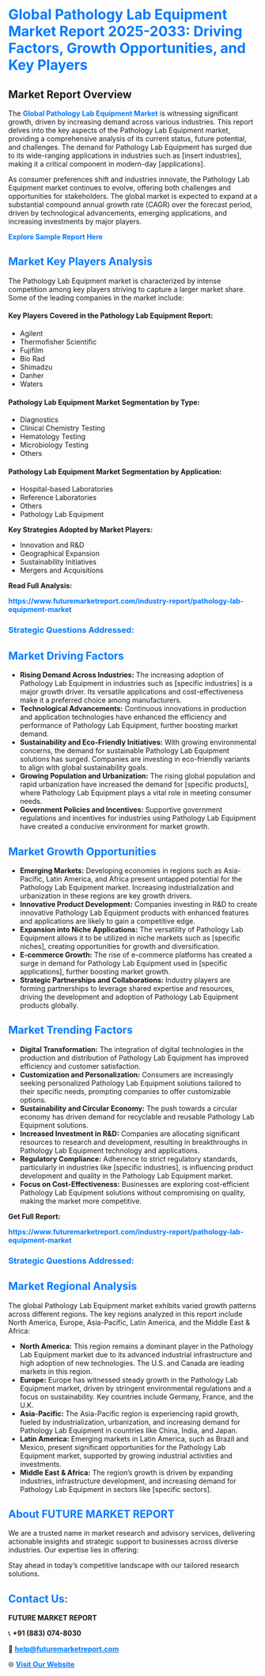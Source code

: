 <h1 style="color: #007BFF;">Global Pathology Lab Equipment Market Report 2025-2033: Driving Factors, Growth Opportunities, and Key Players</h1>

<section id="overview">
<h2>Market Report Overview</h2>
<p>The <a href="https://www.futuremarketreport.com/industry-report/pathology-lab-equipment-market" style="color: #007BFF; text-decoration: none;"><strong>Global Pathology Lab Equipment Market</strong></a> is witnessing significant growth, driven by increasing demand across various industries. This report delves into the key aspects of the Pathology Lab Equipment market, providing a comprehensive analysis of its current status, future potential, and challenges. The demand for Pathology Lab Equipment has surged due to its wide-ranging applications in industries such as [insert industries], making it a critical component in modern-day [applications].</p>
<p>As consumer preferences shift and industries innovate, the Pathology Lab Equipment market continues to evolve, offering both challenges and opportunities for stakeholders. The global market is expected to expand at a substantial compound annual growth rate (CAGR) over the forecast period, driven by technological advancements, emerging applications, and increasing investments by major players.</p>
</section>

<section id="overview">
<p><a href="https://www.futuremarketreport.com/request-sample/reportId=127167" style="color: #007BFF; text-decoration: none;"><strong>Explore Sample Report Here</strong></a></p>
</section>

<section id="key-players">
<h2 style="color: #007BFF;">Market Key Players Analysis</h2>
<p>The Pathology Lab Equipment market is characterized by intense competition among key players striving to capture a larger market share. Some of the leading companies in the market include:</p>
<h4>Key Players Covered in the Pathology Lab Equipment Report:</h4>
<ul><li>Agilent</li><li>Thermofisher Scientific</li><li>Fujifilm</li><li>Bio Rad</li><li>Shimadzu</li><li>Danher</li><li>Waters</li></ul>
<h4>Pathology Lab Equipment Market Segmentation by Type:</h4>
<ul><li>Diagnostics</li><li>Clinical Chemistry Testing</li><li>Hematology Testing</li><li>Microbiology Testing</li><li>Others</li></ul>

<h4>Pathology Lab Equipment Market Segmentation by Application:</h4>
<ul><li>Hospital-based Laboratories</li><li>Reference Laboratories</li><li>Others</li><li>Pathology Lab Equipment</li></ul>
<p><strong>Key Strategies Adopted by Market Players:</strong></p>
<ul>
<li>Innovation and R&D</li>
<li>Geographical Expansion</li>
<li>Sustainability Initiatives</li>
<li>Mergers and Acquisitions</li>
</ul>
</section>

<section>
<p><strong>Read Full Analysis: </strong></p><a href="https://www.futuremarketreport.com/industry-report/pathology-lab-equipment-market" style="color: #007BFF; text-decoration: none;"><strong>https://www.futuremarketreport.com/industry-report/pathology-lab-equipment-market</strong></a>
<h3 style="color: #007BFF;">Strategic Questions Addressed:</h3>
</section>

<section id="driving-factors">
<h2 style="color: #007BFF;">Market Driving Factors</h2>
<ul>
<li><strong>Rising Demand Across Industries:</strong> The increasing adoption of Pathology Lab Equipment in industries such as [specific industries] is a major growth driver. Its versatile applications and cost-effectiveness make it a preferred choice among manufacturers.</li>
<li><strong>Technological Advancements:</strong> Continuous innovations in production and application technologies have enhanced the efficiency and performance of Pathology Lab Equipment, further boosting market demand.</li>
<li><strong>Sustainability and Eco-Friendly Initiatives:</strong> With growing environmental concerns, the demand for sustainable Pathology Lab Equipment solutions has surged. Companies are investing in eco-friendly variants to align with global sustainability goals.</li>
<li><strong>Growing Population and Urbanization:</strong> The rising global population and rapid urbanization have increased the demand for [specific products], where Pathology Lab Equipment plays a vital role in meeting consumer needs.</li>
<li><strong>Government Policies and Incentives:</strong> Supportive government regulations and incentives for industries using Pathology Lab Equipment have created a conducive environment for market growth.</li>
</ul>
</section>

<section id="growth-opportunities">
<h2 style="color: #007BFF;">Market Growth Opportunities</h2>
<ul>
<li><strong>Emerging Markets:</strong> Developing economies in regions such as Asia-Pacific, Latin America, and Africa present untapped potential for the Pathology Lab Equipment market. Increasing industrialization and urbanization in these regions are key growth drivers.</li>
<li><strong>Innovative Product Development:</strong> Companies investing in R&D to create innovative Pathology Lab Equipment products with enhanced features and applications are likely to gain a competitive edge.</li>
<li><strong>Expansion into Niche Applications:</strong> The versatility of Pathology Lab Equipment allows it to be utilized in niche markets such as [specific niches], creating opportunities for growth and diversification.</li>
<li><strong>E-commerce Growth:</strong> The rise of e-commerce platforms has created a surge in demand for Pathology Lab Equipment used in [specific applications], further boosting market growth.</li>
<li><strong>Strategic Partnerships and Collaborations:</strong> Industry players are forming partnerships to leverage shared expertise and resources, driving the development and adoption of Pathology Lab Equipment products globally.</li>
</ul>
</section>

<section id="trending-factors">
<h2 style="color: #007BFF;">Market Trending Factors</h2>
<ul>
<li><strong>Digital Transformation:</strong> The integration of digital technologies in the production and distribution of Pathology Lab Equipment has improved efficiency and customer satisfaction.</li>
<li><strong>Customization and Personalization:</strong> Consumers are increasingly seeking personalized Pathology Lab Equipment solutions tailored to their specific needs, prompting companies to offer customizable options.</li>
<li><strong>Sustainability and Circular Economy:</strong> The push towards a circular economy has driven demand for recyclable and reusable Pathology Lab Equipment solutions.</li>
<li><strong>Increased Investment in R&D:</strong> Companies are allocating significant resources to research and development, resulting in breakthroughs in Pathology Lab Equipment technology and applications.</li>
<li><strong>Regulatory Compliance:</strong> Adherence to strict regulatory standards, particularly in industries like [specific industries], is influencing product development and quality in the Pathology Lab Equipment market.</li>
<li><strong>Focus on Cost-Effectiveness:</strong> Businesses are exploring cost-efficient Pathology Lab Equipment solutions without compromising on quality, making the market more competitive.</li>
</ul>
</section>

<section>
<p><strong>Get Full Report: </strong></p><a href="https://www.futuremarketreport.com/industry-report/pathology-lab-equipment-market" style="color: #007BFF; text-decoration: none;"><strong>https://www.futuremarketreport.com/industry-report/pathology-lab-equipment-market</strong></a>
<h3 style="color: #007BFF;">Strategic Questions Addressed:</h3>
</section>


<section id="regional-analysis">
<h2 style="color: #007BFF;">Market Regional Analysis</h2>
<p>The global Pathology Lab Equipment market exhibits varied growth patterns across different regions. The key regions analyzed in this report include North America, Europe, Asia-Pacific, Latin America, and the Middle East & Africa:</p>
<ul>
<li><strong>North America:</strong> This region remains a dominant player in the Pathology Lab Equipment market due to its advanced industrial infrastructure and high adoption of new technologies. The U.S. and Canada are leading markets in this region.</li>
<li><strong>Europe:</strong> Europe has witnessed steady growth in the Pathology Lab Equipment market, driven by stringent environmental regulations and a focus on sustainability. Key countries include Germany, France, and the U.K.</li>
<li><strong>Asia-Pacific:</strong> The Asia-Pacific region is experiencing rapid growth, fueled by industrialization, urbanization, and increasing demand for Pathology Lab Equipment in countries like China, India, and Japan.</li>
<li><strong>Latin America:</strong> Emerging markets in Latin America, such as Brazil and Mexico, present significant opportunities for the Pathology Lab Equipment market, supported by growing industrial activities and investments.</li>
<li><strong>Middle East & Africa:</strong> The region’s growth is driven by expanding industries, infrastructure development, and increasing demand for Pathology Lab Equipment in sectors like [specific sectors].</li>
</ul>
</section>

<footer>
<h2 style="color: #007BFF;">About FUTURE MARKET REPORT</h2>
<p>We are a trusted name in market research and advisory services, delivering actionable insights and strategic support to businesses across diverse industries. Our expertise lies in offering:</p>

<p>Stay ahead in today’s competitive landscape with our tailored research solutions.</p>

<h2 style="color: #007BFF;">Contact Us:</h2>
<p><strong>FUTURE MARKET REPORT</strong></p>
<p>📞 <strong>+91 (883) 074-8030</strong></p>
<p>📧 <strong><a href="mailto:help@futuremarketreport.com" style="color: #007BFF;">help@futuremarketreport.com</a></strong></p>
<p>🌐 <strong><a href="https://www.futuremarketreport.com/" style="color: #007BFF;">Visit Our Website</a></strong></p>
</footer>
